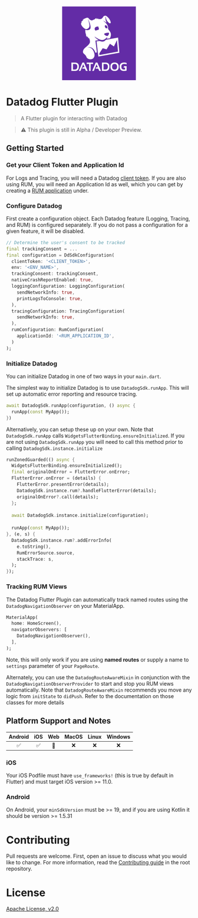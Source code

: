 <p align="center">
  <img src="dd_logo.png" width="200">
</p>

# Datadog Flutter Plugin

> A Flutter plugin for interacting with Datadog

> ⚠️ This plugin is still in Alpha / Developer Preview. 

## Getting Started

### Get your Client Token and Application Id

For Logs and Tracing, you will need a Datadog [client
token](https://docs.datadoghq.com/account_management/api-app-keys/#client-tokens).
If you are also using RUM, you will need an Application Id as well, which you
can get by creating a [RUM
application](https://docs.datadoghq.com/real_user_monitoring/#getting-started)
under.

### Configure Datadog

First create a configuration object. Each Datadog feature (Logging, Tracing, and
RUM) is configured separately. If you do not pass a configuration for a given
feature, it will be disabled.

```dart
// Determine the user's consent to be tracked
final trackingConsent = ...
final configuration = DdSdkConfiguration(
  clientToken: '<CLIENT_TOKEN>',
  env: '<ENV_NAME>',
  trackingConsent: trackingConsent,
  nativeCrashReportEnabled: true,
  loggingConfiguration: LoggingConfiguration(
    sendNetworkInfo: true,
    printLogsToConsole: true,
  ),
  tracingConfiguration: TracingConfiguration(
    sendNetworkInfo: true,
  ),
  rumConfiguration: RumConfiguration(
    applicationId: '<RUM_APPLICATION_ID',
  )
);
```

### Initialize Datadog

You can initialize Datadog in one of two ways in your `main.dart`.

The simplest way to initialize Datadog is to use `DatadogSdk.runApp`. This will
set up automatic error reporting and resource tracing.

```dart
await DatadogSdk.runApp(configuration, () async {
  runApp(const MyApp());
})
```

Alternatively, you can setup these up on your own. Note that `DatadogSdk.runApp`
calls `WidgetsFlutterBinding.ensureInitialized`. If you are not using
`DatadogSdk.runApp` you will need to call this method prior to calling
`DatadogSdk.instance.initialize`

```dart
runZonedGuarded(() async {
  WidgetsFlutterBinding.ensureInitialized();
  final originalOnError = FlutterError.onError;
  FlutterError.onError = (details) {
    FlutterError.presentError(details);
    DatadogSdk.instance.rum?.handleFlutterError(details);
    originalOnError?.call(details);
  };

  await DatadogSdk.instance.initialize(configuration);

  runApp(const MyApp());
}, (e, s) {
  DatadogSdk.instance.rum?.addErrorInfo(
    e.toString(),
    RumErrorSource.source,
    stackTrace: s,
  );
});
```

### Tracking RUM Views

The Datadog Flutter Plugin can automatically track named routes using the
`DatadogNavigationObserver` on your MaterialApp.

```dart
MaterialApp(
  home: HomeScreen(),
  navigatorObservers: [
    DatadogNavigationObserver(),
  ],
);
```

Note, this will only work if you are using **named routes** or supply a name to
`settings` parameter of your `PageRoute`.

Alternately, you can use the `DatadogRouteAwareMixin` in conjunction with the
`DatadogNavigationObserverProvider` to start and stop you RUM views
automatically. Note that `DatadogRouteAwareMixin` recommends you move any logic
from `initState` to `didPush`. Refer to the documentation on those classes for
more details


## Platform Support and Notes

| Android | iOS |  Web | MacOS | Linux | Windows |
| :-----: | :-: | :---: | :-: | :---: | :----: |
|   ✅    | ✅  |  🚧   | ❌  |  ❌   |   ❌   |

### iOS

Your iOS Podfile must have `use_frameworks!` (this is true by default in
Flutter) and must target iOS version >= 11.0.

### Android

On Android, your `minSdkVersion` must be >= 19, and if you are using Kotlin it
should be version >= 1.5.31

# Contributing

Pull requests are welcome. First, open an issue to discuss what you would like
to change. For more information, read the [Contributing
guide](../../CONTRIBUTING.md) in the root repository.

# License

[Apache License, v2.0](LICENSE)